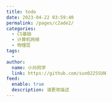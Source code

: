 ```yaml
---
title: todo
date: 2023-04-22 03:59:40
permalink: /pages/c2ade2/
categories:
  - CS基础
  - 计算机网络
  - 物理层
tags:
  - 
author: 
  name: 小孙同学
  link: https://github.com/sun0225SUN
feed: 
  enable: true
  description: 请更改描述
---
```

